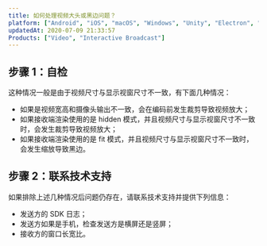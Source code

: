 ```yaml
---
title: 如何处理视频大头或黑边问题？
platform: ["Android", "iOS", "macOS", "Windows", "Unity", "Electron", "React Native", "Flutter"]
updatedAt: 2020-07-09 21:33:57
Products: ["Video", "Interactive Broadcast"]
---
```


## 步骤 1：自检

这种情况一般是由于视频尺寸与显示视窗尺寸不一致，有下面几种情况：

- 如果是视频宽高和摄像头输出不一致，会在编码前发生裁剪导致视频放大；
- 如果接收端渲染使用的是 hidden 模式，并且视频尺寸与显示视窗尺寸不一致时，会发生裁剪导致视频放大；
- 如果接收端渲染使用的是 fit 模式，并且视频尺寸与显示视窗尺寸不一致时，会发生缩放导致黑边。

## 步骤 2：联系技术支持

如果排除上述几种情况后问题仍存在，请联系技术支持并提供下列信息：

- 发送方的 SDK 日志；
- 发送方如果是手机，检查发送方是横屏还是竖屏；
- 接收方的窗口长宽比。
